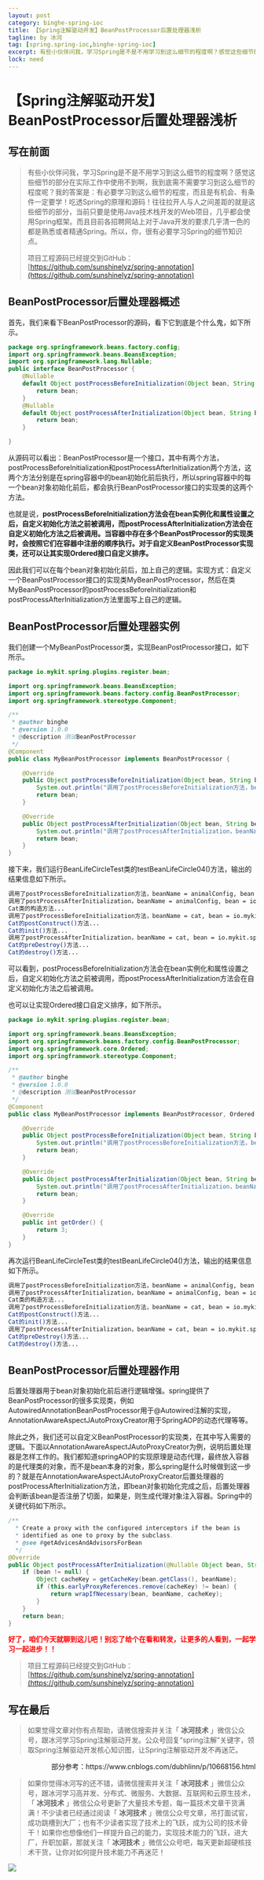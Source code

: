 ```yaml
---
layout: post
category: binghe-spring-ioc
title: 【Spring注解驱动开发】BeanPostProcessor后置处理器浅析
tagline: by 冰河
tag: [spring.spring-ioc,binghe-spring-ioc]
excerpt: 有些小伙伴问我，学习Spring是不是不用学习到这么细节的程度啊？感觉这些细节的部分在实际工作中使用不到啊，我到底需不需要学习到这么细节的程度呢？我的答案是：有必要学习到这么细节的程度，而且是有机会、有条件一定要学！吃透Spring的原理和源码！往往拉开人与人之间差距的就是这些细节的部分，当前只要是使用Java技术栈开发的Web项目，几乎都会使用Spring框架。而且目前各招聘网站上对于Java开发的要求几乎清一色的都是熟悉或者精通Spring。所以，你，很有必要学习Spring的细节知识点。
lock: need
---
```


# 【Spring注解驱动开发】BeanPostProcessor后置处理器浅析

## 写在前面

> 有些小伙伴问我，学习Spring是不是不用学习到这么细节的程度啊？感觉这些细节的部分在实际工作中使用不到啊，我到底需不需要学习到这么细节的程度呢？我的答案是：有必要学习到这么细节的程度，而且是有机会、有条件一定要学！吃透Spring的原理和源码！往往拉开人与人之间差距的就是这些细节的部分，当前只要是使用Java技术栈开发的Web项目，几乎都会使用Spring框架。而且目前各招聘网站上对于Java开发的要求几乎清一色的都是熟悉或者精通Spring。所以，你，很有必要学习Spring的细节知识点。
>
> 项目工程源码已经提交到GitHub：[https://github.com/sunshinelyz/spring-annotation](https://github.com/sunshinelyz/spring-annotation)

## BeanPostProcessor后置处理器概述

首先，我们来看下BeanPostProcessor的源码，看下它到底是个什么鬼，如下所示。

```java
package org.springframework.beans.factory.config;
import org.springframework.beans.BeansException;
import org.springframework.lang.Nullable;
public interface BeanPostProcessor {
	@Nullable
	default Object postProcessBeforeInitialization(Object bean, String beanName) throws BeansException {
		return bean;
	}
	@Nullable
	default Object postProcessAfterInitialization(Object bean, String beanName) throws BeansException {
		return bean;
	}

}
```

从源码可以看出：BeanPostProcessor是一个接口，其中有两个方法，postProcessBeforeInitialization和postProcessAfterInitialization两个方法，这两个方法分别是在spring容器中的bean初始化前后执行，所以spring容器中的每一个bean对象初始化前后，都会执行BeanPostProcessor接口的实现类的这两个方法。

也就是说，**postProcessBeforeInitialization方法会在bean实例化和属性设置之后，自定义初始化方法之前被调用，而postProcessAfterInitialization方法会在自定义初始化方法之后被调用。当容器中存在多个BeanPostProcessor的实现类时，会按照它们在容器中注册的顺序执行。对于自定义BeanPostProcessor实现类，还可以让其实现Ordered接口自定义排序。**

因此我们可以在每个bean对象初始化前后，加上自己的逻辑。实现方式：自定义一个BeanPostProcessor接口的实现类MyBeanPostProcessor，然后在类MyBeanPostProcessor的postProcessBeforeInitialization和postProcessAfterInitialization方法里面写上自己的逻辑。

## BeanPostProcessor后置处理器实例

我们创建一个MyBeanPostProcessor类，实现BeanPostProcessor接口，如下所示。

```java
package io.mykit.spring.plugins.register.bean;

import org.springframework.beans.BeansException;
import org.springframework.beans.factory.config.BeanPostProcessor;
import org.springframework.stereotype.Component;

/**
 * @author binghe
 * @version 1.0.0
 * @description 测试BeanPostProcessor
 */
@Component
public class MyBeanPostProcessor implements BeanPostProcessor {

    @Override
    public Object postProcessBeforeInitialization(Object bean, String beanName) throws BeansException {
        System.out.println("调用了postProcessBeforeInitialization方法，beanName = " + beanName + ", bean = " + bean);
        return bean;
    }

    @Override
    public Object postProcessAfterInitialization(Object bean, String beanName) throws BeansException {
        System.out.println("调用了postProcessAfterInitialization，beanName = " + beanName + ", bean = " + bean);
        return bean;
    }
}
```

接下来，我们运行BeanLifeCircleTest类的testBeanLifeCircle04()方法，输出的结果信息如下所示。

```bash
调用了postProcessBeforeInitialization方法，beanName = animalConfig, bean = io.mykit.spring.plugins.register.config.AnimalConfig$$EnhancerBySpringCGLIB$$e8ab4f2e@56528192
调用了postProcessAfterInitialization，beanName = animalConfig, bean = io.mykit.spring.plugins.register.config.AnimalConfig$$EnhancerBySpringCGLIB$$e8ab4f2e@56528192
Cat类的构造方法...
调用了postProcessBeforeInitialization方法，beanName = cat, bean = io.mykit.spring.plugins.register.bean.Cat@1b1473ab
Cat的postConstruct()方法...
Cat的init()方法...
调用了postProcessAfterInitialization，beanName = cat, bean = io.mykit.spring.plugins.register.bean.Cat@1b1473ab
Cat的preDestroy()方法...
Cat的destroy()方法...
```

可以看到，postProcessBeforeInitialization方法会在bean实例化和属性设置之后，自定义初始化方法之前被调用，而postProcessAfterInitialization方法会在自定义初始化方法之后被调用。

也可以让实现Ordered接口自定义排序，如下所示。

```java
package io.mykit.spring.plugins.register.bean;

import org.springframework.beans.BeansException;
import org.springframework.beans.factory.config.BeanPostProcessor;
import org.springframework.core.Ordered;
import org.springframework.stereotype.Component;

/**
 * @author binghe
 * @version 1.0.0
 * @description 测试BeanPostProcessor
 */
@Component
public class MyBeanPostProcessor implements BeanPostProcessor, Ordered {

    @Override
    public Object postProcessBeforeInitialization(Object bean, String beanName) throws BeansException {
        System.out.println("调用了postProcessBeforeInitialization方法，beanName = " + beanName + ", bean = " + bean);
        return bean;
    }

    @Override
    public Object postProcessAfterInitialization(Object bean, String beanName) throws BeansException {
        System.out.println("调用了postProcessAfterInitialization，beanName = " + beanName + ", bean = " + bean);
        return bean;
    }

    @Override
    public int getOrder() {
        return 3;
    }
}
```

再次运行BeanLifeCircleTest类的testBeanLifeCircle04()方法，输出的结果信息如下所示。

```bash
调用了postProcessBeforeInitialization方法，beanName = animalConfig, bean = io.mykit.spring.plugins.register.config.AnimalConfig$$EnhancerBySpringCGLIB$$b045438a@1ed1993a
调用了postProcessAfterInitialization，beanName = animalConfig, bean = io.mykit.spring.plugins.register.config.AnimalConfig$$EnhancerBySpringCGLIB$$b045438a@1ed1993a
Cat类的构造方法...
调用了postProcessBeforeInitialization方法，beanName = cat, bean = io.mykit.spring.plugins.register.bean.Cat@36c88a32
Cat的postConstruct()方法...
Cat的init()方法...
调用了postProcessAfterInitialization，beanName = cat, bean = io.mykit.spring.plugins.register.bean.Cat@36c88a32
Cat的preDestroy()方法...
Cat的destroy()方法...
```

## BeanPostProcessor后置处理器作用

后置处理器用于bean对象初始化前后进行逻辑增强。spring提供了BeanPostProcessor的很多实现类，例如AutowiredAnnotationBeanPostProcessor用于@Autowired注解的实现，AnnotationAwareAspectJAutoProxyCreator用于SpringAOP的动态代理等等。

除此之外，我们还可以自定义BeanPostProcessor的实现类，在其中写入需要的逻辑。下面以AnnotationAwareAspectJAutoProxyCreator为例，说明后置处理器是怎样工作的。我们都知道springAOP的实现原理是动态代理，最终放入容器的是代理类的对象，而不是bean本身的对象，那么spring是什么时候做到这一步的？就是在AnnotationAwareAspectJAutoProxyCreator后置处理器的postProcessAfterInitialization方法，即bean对象初始化完成之后，后置处理器会判断该bean是否注册了切面，如果是，则生成代理对象注入容器。Spring中的关键代码如下所示。

```java
/**
  * Create a proxy with the configured interceptors if the bean is
  * identified as one to proxy by the subclass.
  * @see #getAdvicesAndAdvisorsForBean
  */
@Override
public Object postProcessAfterInitialization(@Nullable Object bean, String beanName) {
    if (bean != null) {
        Object cacheKey = getCacheKey(bean.getClass(), beanName);
        if (this.earlyProxyReferences.remove(cacheKey) != bean) {
            return wrapIfNecessary(bean, beanName, cacheKey);
        }
    }
    return bean;
}
```

<font color="#FF0000">**好了，咱们今天就聊到这儿吧！别忘了给个在看和转发，让更多的人看到，一起学习一起进步！！**</font>

> 项目工程源码已经提交到GitHub：[https://github.com/sunshinelyz/spring-annotation](https://github.com/sunshinelyz/spring-annotation)

## 写在最后

> 如果觉得文章对你有点帮助，请微信搜索并关注「 **冰河技术** 」微信公众号，跟冰河学习Spring注解驱动开发。公众号回复“spring注解”关键字，领取Spring注解驱动开发核心知识图，让Spring注解驱动开发不再迷茫。

<p align="right">部分参考：https://www.cnblogs.com/dubhlinn/p/10668156.html</p>

> 如果你觉得冰河写的还不错，请微信搜索并关注「 **冰河技术** 」微信公众号，跟冰河学习高并发、分布式、微服务、大数据、互联网和云原生技术，「 **冰河技术** 」微信公众号更新了大量技术专题，每一篇技术文章干货满满！不少读者已经通过阅读「 **冰河技术** 」微信公众号文章，吊打面试官，成功跳槽到大厂；也有不少读者实现了技术上的飞跃，成为公司的技术骨干！如果你也想像他们一样提升自己的能力，实现技术能力的飞跃，进大厂，升职加薪，那就关注「 **冰河技术** 」微信公众号吧，每天更新超硬核技术干货，让你对如何提升技术能力不再迷茫！


![](https://img-blog.csdnimg.cn/20200906013715889.png)